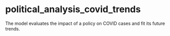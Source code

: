 # political_analysis_covid_trends
The model evaluates the impact of a policy on COVID cases and fit its future trends.

